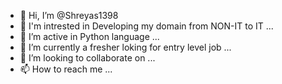 - 👋 Hi, I’m @Shreyas1398
- 👋 I'm intrested in Developing my domain from NON-IT to IT ...  
- 👀 I’m active in Python language ...
- 🌱 I’m currently a fresher loking for entry level job ...
- 💞️ I’m looking to collaborate on ...
- 📫 How to reach me ...

<!---
Shreyas1398/Shreyas1398 is a ✨ special ✨ repository because its `README.md` (this file) appears on your GitHub profile.
You can click the Preview link to take a look at your changes.
--->
